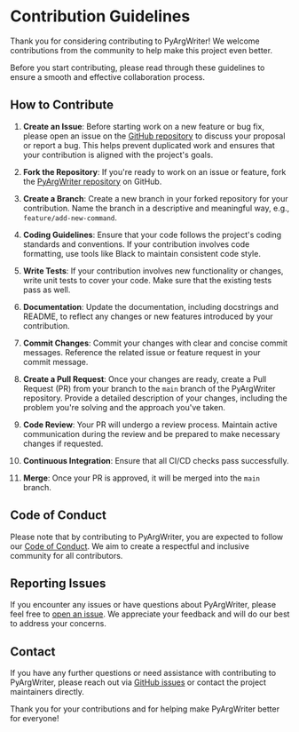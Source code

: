 # Contribution Guidelines

Thank you for considering contributing to PyArgWriter! We welcome contributions from the community to help make this project even better.

Before you start contributing, please read through these guidelines to ensure a smooth and effective collaboration process.

## How to Contribute

1. **Create an Issue**: Before starting work on a new feature or bug fix, please open an issue on the [GitHub repository](https://github.com/RobinU434/PyArgWriter) to discuss your proposal or report a bug. This helps prevent duplicated work and ensures that your contribution is aligned with the project's goals.

2. **Fork the Repository**: If you're ready to work on an issue or feature, fork the [PyArgWriter repository](https://github.com/RobinU434/PyArgWriter) on GitHub.

3. **Create a Branch**: Create a new branch in your forked repository for your contribution. Name the branch in a descriptive and meaningful way, e.g., `feature/add-new-command`.

4. **Coding Guidelines**: Ensure that your code follows the project's coding standards and conventions. If your contribution involves code formatting, use tools like Black to maintain consistent code style.

5. **Write Tests**: If your contribution involves new functionality or changes, write unit tests to cover your code. Make sure that the existing tests pass as well.

6. **Documentation**: Update the documentation, including docstrings and README, to reflect any changes or new features introduced by your contribution.

7. **Commit Changes**: Commit your changes with clear and concise commit messages. Reference the related issue or feature request in your commit message.

8. **Create a Pull Request**: Once your changes are ready, create a Pull Request (PR) from your branch to the `main` branch of the PyArgWriter repository. Provide a detailed description of your changes, including the problem you're solving and the approach you've taken.

9. **Code Review**: Your PR will undergo a review process. Maintain active communication during the review and be prepared to make necessary changes if requested.

10. **Continuous Integration**: Ensure that all CI/CD checks pass successfully.

11. **Merge**: Once your PR is approved, it will be merged into the `main` branch.

## Code of Conduct

Please note that by contributing to PyArgWriter, you are expected to follow our [Code of Conduct](CODE_OF_CONDUCT.md). We aim to create a respectful and inclusive community for all contributors.

## Reporting Issues

If you encounter any issues or have questions about PyArgWriter, please feel free to [open an issue](https://github.com/RobinU434/PyArgWriter/issues). We appreciate your feedback and will do our best to address your concerns.

## Contact

If you have any further questions or need assistance with contributing to PyArgWriter, please reach out via [GitHub issues](https://github.com/RobinU434/PyArgWriter/issues) or contact the project maintainers directly.

Thank you for your contributions and for helping make PyArgWriter better for everyone!
